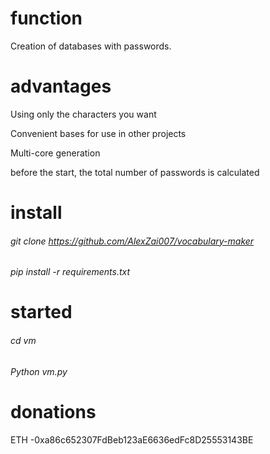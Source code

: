 # function
Creation of databases with passwords.

# advantages

Using only the characters you want

Convenient bases for use in other projects

Multi-core generation

before the start, the total number of passwords is calculated

# install
###### *git clone https://github.com/AlexZai007/vocabulary-maker*

###### *pip install -r requirements.txt*

# started
###### *cd vm*

###### *Python vm.py*

# donations
ETH -0xa86c652307FdBeb123aE6636edFc8D25553143BE
